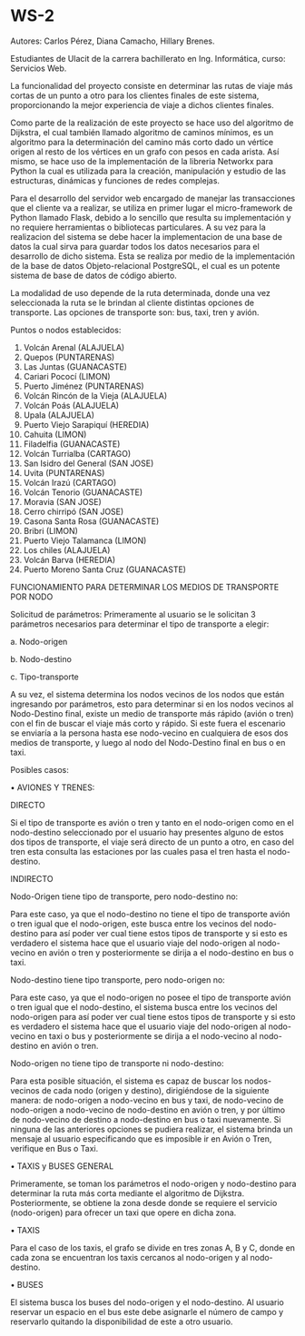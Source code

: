 # WS-2
Autores: Carlos Pérez, Diana Camacho, Hillary Brenes.

Estudiantes de Ulacit de la carrera bachillerato en Ing. Informática, curso: Servicios Web.

La funcionalidad del proyecto consiste en determinar las rutas de viaje más cortas de un punto a otro para los clientes finales de este sistema, proporcionando la mejor experiencia de viaje a dichos clientes finales. 

Como parte de la realización de este proyecto se hace uso del algoritmo de Dijkstra, el cual también llamado algoritmo de caminos mínimos, es un algoritmo para la determinación del camino más corto dado un vértice origen al resto de los vértices en un grafo con pesos en cada arista. Así mismo, se hace uso de la implementación de la libreria Networkx para Python la cual es utilizada para la creación, manipulación y estudio de las estructuras, dinámicas y funciones de redes complejas.

Para el desarrollo del servidor web encargado de manejar las transacciones que el cliente va a realizar, se utiliza en primer lugar el micro-framework de Python llamado Flask, debido a lo sencillo que resulta su implementación y no requiere herramientas o bibliotecas particulares. A su vez para la realizacion del sistema se debe hacer la implementacion de una base de datos la cual sirva para guardar todos los datos necesarios para el desarrollo de dicho sistema. Esta se realiza por medio de la implementación de la base de datos Objeto-relacional PostgreSQL, el cual es un potente sistema de base de datos de código abierto.

La modalidad de uso depende de la ruta determinada, donde una vez seleccionada la ruta se le brindan al cliente distintas opciones de transporte. Las opciones de transporte son: bus, taxi, tren y avión.

Puntos o nodos establecidos:
1.    Volcán Arenal (ALAJUELA)
2.    Quepos (PUNTARENAS)
3.    Las Juntas (GUANACASTE)
4.    Cariari Pococí (LIMON)
5.    Puerto Jiménez (PUNTARENAS)
6.    Volcán Rincón de la Vieja (ALAJUELA)
7.    Volcán Poás (ALAJUELA)
8.    Upala (ALAJUELA)
9.    Puerto Viejo Sarapiquí (HEREDIA)
10.   Cahuita (LIMON)
11.   Filadelfia (GUANACASTE)
12.   Volcán Turrialba (CARTAGO)
13.   San Isidro del General (SAN JOSE)
14.   Uvita (PUNTARENAS)
15.   Volcán Irazú (CARTAGO)
16.   Volcán Tenorio (GUANACASTE)
17.   Moravia (SAN JOSE)
18.   Cerro chirripó (SAN JOSE)
19.   Casona Santa Rosa (GUANACASTE)
20.   Bribri (LIMON)
21.   Puerto Viejo Talamanca (LIMON)
22.   Los chiles (ALAJUELA)
23.   Volcán Barva (HEREDIA)
24.   Puerto Moreno Santa Cruz (GUANACASTE)

FUNCIONAMIENTO PARA DETERMINAR LOS MEDIOS DE TRANSPORTE POR NODO

Solicitud de parámetros:  Primeramente al usuario se le solicitan 3 parámetros necesarios para determinar el tipo de transporte a elegir: 

a.	Nodo-origen

b.	Nodo-destino 

c.	Tipo-transporte

A su vez, el sistema determina los nodos vecinos de los nodos que están ingresando por parámetros, esto para determinar si en los nodos vecinos al Nodo-Destino final, existe un medio de transporte más rápido (avión o tren) con el fin de buscar el viaje más corto y rápido. Si este fuera el escenario se enviaría a la persona hasta ese nodo-vecino en cualquiera de esos dos medios de transporte, y luego al nodo del Nodo-Destino final en bus o en taxi. 

Posibles casos:

•	AVIONES Y TRENES: 

DIRECTO

Si el tipo de transporte es avión o tren y tanto en el nodo-origen como en el nodo-destino seleccionado por el usuario hay presentes alguno de estos dos tipos de transporte, el viaje será directo de un punto a otro, en caso del tren esta consulta las estaciones por las cuales pasa el tren hasta el nodo-destino.  

INDIRECTO

Nodo-Origen tiene tipo de transporte, pero nodo-destino no: 

Para este caso, ya que el nodo-destino no tiene el tipo de transporte avión o tren igual que el nodo-origen, este busca entre los vecinos del nodo-destino para así poder ver cual tiene estos tipos de transporte y si esto es verdadero el sistema hace que el usuario viaje del nodo-origen al nodo-vecino en avión o tren y posteriormente se dirija a el nodo-destino en bus o taxi. 

Nodo-destino tiene tipo transporte, pero nodo-origen no: 

Para este caso, ya que el nodo-origen no posee el tipo de transporte avión o tren igual que el nodo-destino, el sistema busca entre los vecinos del nodo-origen para así poder ver cual tiene estos tipos de transporte y si esto es verdadero el sistema hace que el usuario viaje del nodo-origen al nodo-vecino en taxi o bus y posteriormente se dirija a el nodo-vecino al nodo-destino en avión o tren. 

Nodo-origen no tiene tipo de transporte ni nodo-destino:  

Para esta posible situación, el sistema es capaz de buscar los nodos-vecinos de cada nodo (origen y destino), dirigiéndose de la siguiente manera: de nodo-origen a nodo-vecino en bus y taxi, de nodo-vecino de nodo-origen a nodo-vecino de nodo-destino en avión o tren, y por último de nodo-vecino de destino a nodo-destino en bus o taxi nuevamente. 
Si ninguna de las anteriores opciones se pudiera realizar, el sistema brinda un mensaje al usuario especificando que es imposible ir en Avión o Tren, verifique en Bus o Taxi. 

•	TAXIS y BUSES GENERAL

Primeramente, se toman los parámetros el nodo-origen y nodo-destino para determinar la ruta más corta mediante el algoritmo de Dijkstra.  Posteriormente, se obtiene la zona desde donde se requiere el servicio (nodo-origen) para ofrecer un taxi que opere en dicha zona. 

•	TAXIS

Para el caso de los taxis, el grafo se divide en tres zonas A, B y C, donde en cada zona se encuentran los taxis cercanos al nodo-origen y al nodo-destino. 

•	BUSES

El sistema busca los buses del nodo-origen y el nodo-destino. Al usuario reservar un espacio en el bus este debe asignarle el número de campo y reservarlo quitando la disponibilidad de este a otro usuario. 

